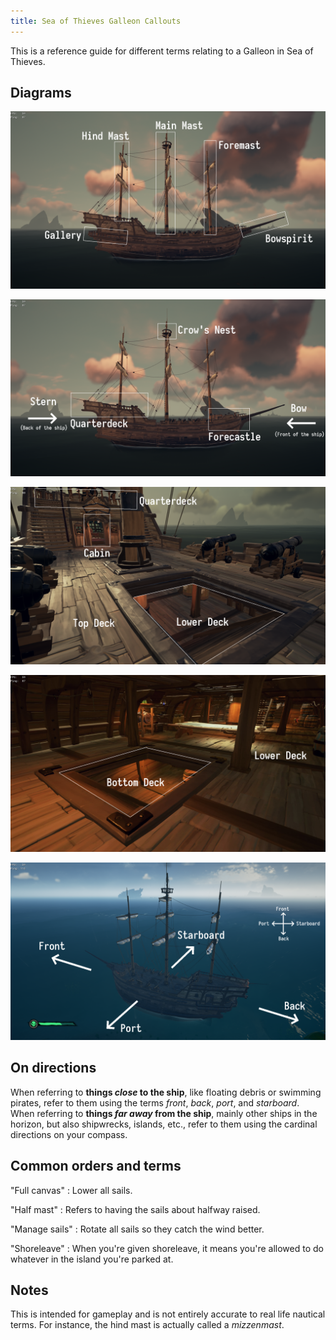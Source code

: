 ```yaml
---
title: Sea of Thieves Galleon Callouts
---
```


This is a reference guide for different terms relating to a Galleon in Sea of Thieves.

## Diagrams

![Sea of Thieves diagram 0](/assets/img/blog/sea_of_thieves_0.png)

![Sea of Thieves diagram 1](/assets/img/blog/sea_of_thieves_1.png)

![Sea of Thieves diagram 2](/assets/img/blog/sea_of_thieves_2.png)

![Sea of Thieves diagram 3](/assets/img/blog/sea_of_thieves_3.png)

![Sea of Thieves diagram 4](/assets/img/blog/sea_of_thieves_4.png)

## On directions

When referring to **things *close* to the ship**, like floating debris or swimming pirates, refer to them using the terms *front*, *back*, *port*, and *starboard*.  
When referring to **things *far away* from the ship**, mainly other ships in the horizon, but also shipwrecks, islands, etc., refer to them using the cardinal directions on your compass. 

## Common orders and terms

"Full canvas"
: Lower all sails.

"Half mast"
: Refers to having the sails about halfway raised.

"Manage sails"
: Rotate all sails so they catch the wind better.

"Shoreleave"
: When you're given shoreleave, it means you're allowed to do whatever in the island you're parked at.

## Notes

This is intended for gameplay and is not entirely accurate to real life nautical terms. For instance, the hind mast is actually called a *mizzenmast*.
